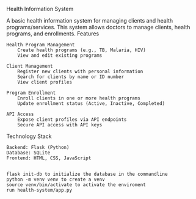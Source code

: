 Health Information System

A basic health information system for managing clients and health programs/services. This system allows doctors to manage clients, health programs, and enrollments.
Features

    Health Program Management
        Create health programs (e.g., TB, Malaria, HIV)
        View and edit existing programs

    Client Management
        Register new clients with personal information
        Search for clients by name or ID number
        View client profiles

    Program Enrollment
        Enroll clients in one or more health programs
        Update enrollment status (Active, Inactive, Completed)

    API Access
        Expose client profiles via API endpoints
        Secure API access with API keys

Technology Stack

    Backend: Flask (Python)
    Database: SQLite
    Frontend: HTML, CSS, JavaScript


    flask init-db to initialize the database in the commandline
    python -m venv venv to create a venv
    source venv/bin/activate to activate the enviroment
    run health-system/app.py
